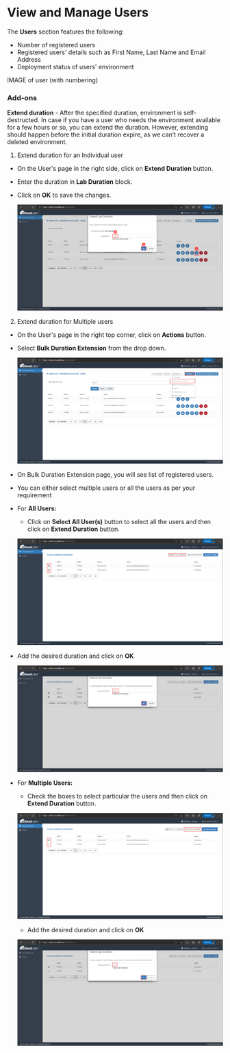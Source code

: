 # View and Manage Users

The **Users** section features the following:

* Number of registered users
* Registered users' details such as First Name, Last Name and Email Address
* Deployment status of users' environment

IMAGE of user (with numbering)

### **Add-ons**

**Extend duration** - After the specified duration, environment is self-destructed. In case if you have a user who needs the environment available for a few hours or so, you can extend the duration. However, extending should happen before the initial duration expire, as we can’t recover a deleted environment.

1. Extend duration for an Individual user

* On the User's page in the right side, click on **Extend Duration** button. 
* Enter the duration in **Lab Duration** block.
* Click on **OK** to save the changes.

   <kbd> ![](media/image8.png) </kbd>

2. Extend duration for Multiple users

* On the User's page in the right top corner, click on **Actions** button.
* Select **Bulk Duration Extension** from the drop down.

   <kbd> ![](media/image12.png) </kbd>
   
* On Bulk Duration Extension page, you will see list of registered users.
* You can either select multiple users or all the users as per your requirement
* For **All Users:**
  - Click on **Select All User(s)** button to select all the users and then click on **Extend Duration** button.
   
   <kbd> ![](media/image11.png) </kbd>

- Add the desired duration and click on **OK**
   
   <kbd> ![](media/image13.png) </kbd>
   
* For **Multiple Users:** 
  - Check the boxes to select particular the users and then click on **Extend Duration** button.
  
  <kbd> ![](media/image10.png) </kbd>

  - Add the desired duration and click on **OK**

  <kbd> ![](media/image14.png) </kbd>

